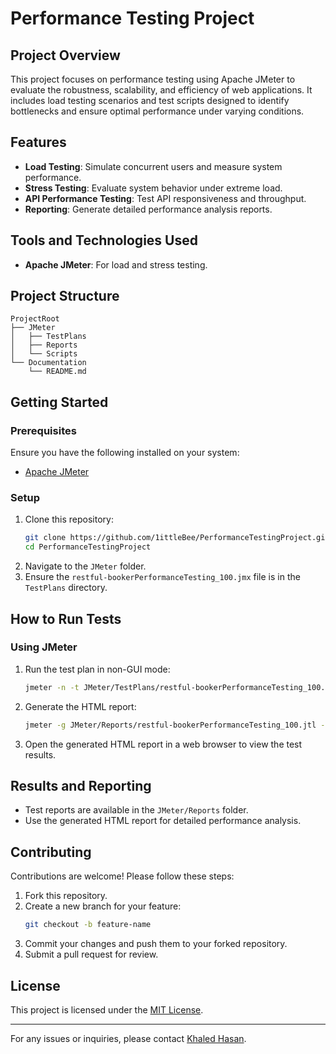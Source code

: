 # Performance Testing Project

## Project Overview
This project focuses on performance testing using Apache JMeter to evaluate the robustness, scalability, and efficiency of web applications. It includes load testing scenarios and test scripts designed to identify bottlenecks and ensure optimal performance under varying conditions.

## Features
- **Load Testing**: Simulate concurrent users and measure system performance.
- **Stress Testing**: Evaluate system behavior under extreme load.
- **API Performance Testing**: Test API responsiveness and throughput.
- **Reporting**: Generate detailed performance analysis reports.

## Tools and Technologies Used
- **Apache JMeter**: For load and stress testing.

## Project Structure
```
ProjectRoot
├── JMeter
│   ├── TestPlans
│   ├── Reports
│   └── Scripts
└── Documentation
    └── README.md
```

## Getting Started

### Prerequisites
Ensure you have the following installed on your system:
- [Apache JMeter](https://jmeter.apache.org/)

### Setup
1. Clone this repository:
   ```bash
   git clone https://github.com/1ittleBee/PerformanceTestingProject.git
   cd PerformanceTestingProject
   ```
2. Navigate to the `JMeter` folder.
3. Ensure the `restful-bookerPerformanceTesting_100.jmx` file is in the `TestPlans` directory.

## How to Run Tests

### Using JMeter
1. Run the test plan in non-GUI mode:
   ```bash
   jmeter -n -t JMeter/TestPlans/restful-bookerPerformanceTesting_100.jmx -l JMeter/Reports/restful-bookerPerformanceTesting_100.jtl
   ```
2. Generate the HTML report:
   ```bash
   jmeter -g JMeter/Reports/restful-bookerPerformanceTesting_100.jtl -o JMeter/Reports/restful-bookerPerformanceTesting_100.html
   ```
3. Open the generated HTML report in a web browser to view the test results.

## Results and Reporting
- Test reports are available in the `JMeter/Reports` folder.
- Use the generated HTML report for detailed performance analysis.

## Contributing
Contributions are welcome! Please follow these steps:
1. Fork this repository.
2. Create a new branch for your feature:
   ```bash
   git checkout -b feature-name
   ```
3. Commit your changes and push them to your forked repository.
4. Submit a pull request for review.

## License
This project is licensed under the [MIT License](LICENSE).

---
For any issues or inquiries, please contact [Khaled Hasan](mailto:hasankhaled226@gmail.com).
